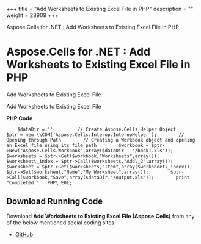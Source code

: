+++
title = "Add Worksheets to Existing Excel File in PHP" 
description = "" 
weight = 28909 
+++

Aspose.Cells for .NET : Add Worksheets to Existing Excel File in PHP  

# Aspose.Cells for .NET : Add Worksheets to Existing Excel File in PHP


Add Worksheets to Existing Excel File

Add Worksheets to Existing Excel File

**PHP Code**

        $dataDir = '';        // Create Aspose.Cells Helper Object        $ptr = new \\COM('Aspose.Cells.Interop.InteropHelper');        // Opening through Path        // Creating a Workbook object and opening an Excel file using its file path        $workbook = $ptr->New("Aspose.Cells.Workbook",array($dataDir . '/book1.xls'));        $worksheets = $ptr->Get($workbook,"Worksheets",array());        $worksheet\_index = $ptr->Call($worksheets,"Add\_2",array());        $worksheet = $ptr->Get($worksheets,"Item",array($worksheet\_index));        $ptr->Set($worksheet,"Name","My Worksheet",array());        $ptr->Call($workbook,"Save",array($dataDir."/output.xls"));        print "Completed." . PHP\_EOL;

## Download Running Code

Download **Add Worksheets to Existing Excel File (Aspose.Cells)** from any of the below mentioned social coding sites:

*   [GitHub](https://github.com/aspose-cells/Aspose.Cells-for-.NET/blob/master/Plugins/Aspose_Cells_NET_for_PHP/src/aspose/cells/WorkingWithWorksheets/ManagementFeatures/ManagingWorksheets/AddWorksheetsToExistingExcelFile.php)

